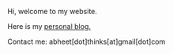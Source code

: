 Hi, welcome to my website.

Here is my <a href="http://home.abheet.in">personal blog.</a>

Contact me: abheet[dot]thinks[at]gmail[dot]com
